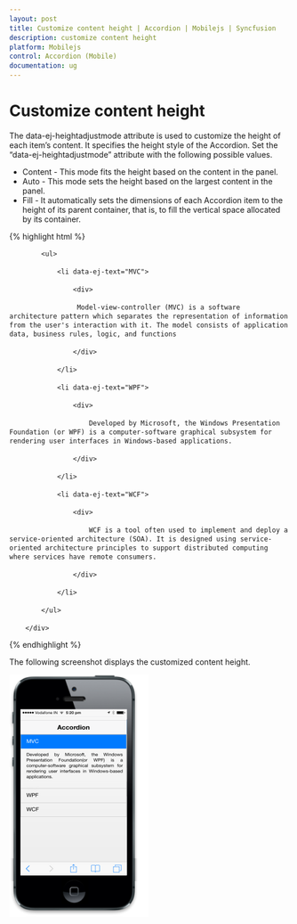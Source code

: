 ```yaml
---
layout: post
title: Customize content height | Accordion | Mobilejs | Syncfusion
description: customize content height
platform: Mobilejs
control: Accordion (Mobile)
documentation: ug
---
```


# Customize content height

The data-ej-heightadjustmode attribute is used to customize the height of each item’s content. It specifies the height style of the Accordion.  Set the “data-ej-heightadjustmode” attribute with the following possible values.

* Content - This mode fits the height based on the content in the panel. 
* Auto - This mode sets the height based on the largest content in the panel.
* Fill - It automatically sets the dimensions of each Accordion item to the height of its parent container, that is, to fill the vertical space allocated by its container.



{% highlight html %}

<div id="accordion_sample" data-role="ejmaccordion" data-ej-heightadjustmode="auto">

            <ul>

                <li data-ej-text="MVC">

                    <div>

                     Model-view-controller (MVC) is a software architecture pattern which separates the representation of information from the user's interaction with it. The model consists of application data, business rules, logic, and functions

                    </div>

                </li>

                <li data-ej-text="WPF">

                    <div>

                        Developed by Microsoft, the Windows Presentation Foundation (or WPF) is a computer-software graphical subsystem for rendering user interfaces in Windows-based applications.

                    </div>

                </li>

                <li data-ej-text="WCF">

                    <div>

                        WCF is a tool often used to implement and deploy a service-oriented architecture (SOA). It is designed using service-oriented architecture principles to support distributed computing where services have remote consumers.

                    </div>

                </li>	

            </ul>

        </div>

{% endhighlight %}

The following screenshot displays the customized content height.

![C:/Users/isuriyar/Desktop/acc scr/heht.png](Customize-content-height_images/Customize-content-height_img1.png)
